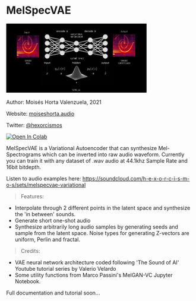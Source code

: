 # MelSpecVAE
<img src=https://github.com/moiseshorta/MelSpecVAE/blob/main/melspecVAE.png width="75%" height="75%">

Author: Moisés Horta Valenzuela, 2021

Website: <a href=http://moiseshorta.audio>moiseshorta.audio</a>

Twitter: <a href=http://twitter.com/hexorcismos>@hexorcismos</a>

<a href="https://colab.research.google.com/github/moiseshorta/MelSpecVAE/blob/master/MelSpecVAE_v1.ipynb">
  <img src="https://colab.research.google.com/assets/colab-badge.svg" alt="Open In Colab"/>
</a><br>

MelSpecVAE is a Variational Autoencoder that can synthesize Mel-Spectrograms which can be inverted into raw audio waveform.
Currently you can train it with any dataset of .wav audio at 44.1khz Sample Rate and 16bit bitdepth.

Listen to audio examples here: https://soundcloud.com/h-e-x-o-r-c-i-s-m-o-s/sets/melspecvae-variational
 
> Features:
* Interpolate through 2 different points in the latent space and synthesize the 'in between' sounds.
* Generate short one-shot audio
* Synthesize arbitrarily long audio samples by generating seeds and sample from the latent space. 
  Noise types for generating Z-vectors are uniform, Perlin and fractal.
 
> Credits:
* VAE neural network architecture coded following 'The Sound of AI' Youtube tutorial series by Valerio Velardo
* Some utility functions from Marco Passini's MelGAN-VC Jupyter Notebook.

Full documentation and tutorial soon...
